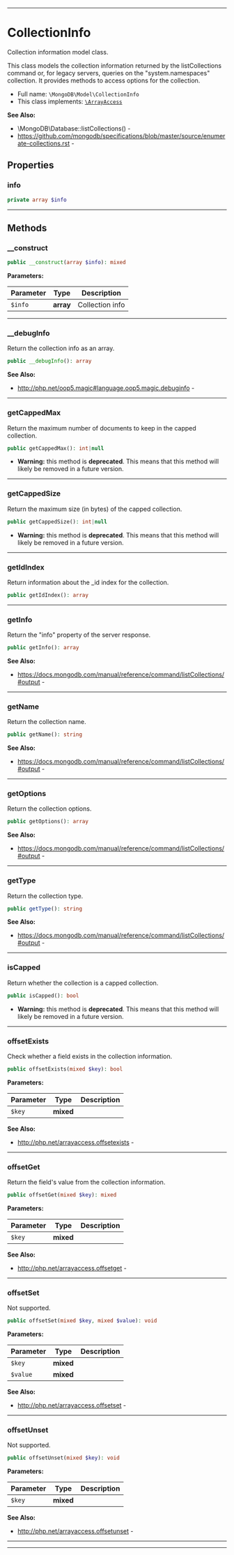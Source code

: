 ***

# CollectionInfo

Collection information model class.

This class models the collection information returned by the listCollections
command or, for legacy servers, queries on the "system.namespaces"
collection. It provides methods to access options for the collection.

* Full name: `\MongoDB\Model\CollectionInfo`
* This class implements:
  [`\ArrayAccess`](../../ArrayAccess.md)

**See Also:**

* \MongoDB\Database::listCollections() -
* https://github.com/mongodb/specifications/blob/master/source/enumerate-collections.rst -

## Properties

### info

```php
private array $info
```

***

## Methods

### __construct

```php
public __construct(array $info): mixed
```

**Parameters:**

| Parameter | Type | Description |
|-----------|------|-------------|
| `$info` | **array** | Collection info |

***

### __debugInfo

Return the collection info as an array.

```php
public __debugInfo(): array
```

**See Also:**

* http://php.net/oop5.magic#language.oop5.magic.debuginfo -

***

### getCappedMax

Return the maximum number of documents to keep in the capped collection.

```php
public getCappedMax(): int|null
```

* **Warning:** this method is **deprecated**. This means that this method will likely be removed in a future version.

***

### getCappedSize

Return the maximum size (in bytes) of the capped collection.

```php
public getCappedSize(): int|null
```

* **Warning:** this method is **deprecated**. This means that this method will likely be removed in a future version.

***

### getIdIndex

Return information about the _id index for the collection.

```php
public getIdIndex(): array
```

***

### getInfo

Return the "info" property of the server response.

```php
public getInfo(): array
```

**See Also:**

* https://docs.mongodb.com/manual/reference/command/listCollections/#output -

***

### getName

Return the collection name.

```php
public getName(): string
```

**See Also:**

* https://docs.mongodb.com/manual/reference/command/listCollections/#output -

***

### getOptions

Return the collection options.

```php
public getOptions(): array
```

**See Also:**

* https://docs.mongodb.com/manual/reference/command/listCollections/#output -

***

### getType

Return the collection type.

```php
public getType(): string
```

**See Also:**

* https://docs.mongodb.com/manual/reference/command/listCollections/#output -

***

### isCapped

Return whether the collection is a capped collection.

```php
public isCapped(): bool
```

* **Warning:** this method is **deprecated**. This means that this method will likely be removed in a future version.

***

### offsetExists

Check whether a field exists in the collection information.

```php
public offsetExists(mixed $key): bool
```

**Parameters:**

| Parameter | Type | Description |
|-----------|------|-------------|
| `$key` | **mixed** |  |

**See Also:**

* http://php.net/arrayaccess.offsetexists -

***

### offsetGet

Return the field's value from the collection information.

```php
public offsetGet(mixed $key): mixed
```

**Parameters:**

| Parameter | Type | Description |
|-----------|------|-------------|
| `$key` | **mixed** |  |

**See Also:**

* http://php.net/arrayaccess.offsetget -

***

### offsetSet

Not supported.

```php
public offsetSet(mixed $key, mixed $value): void
```

**Parameters:**

| Parameter | Type | Description |
|-----------|------|-------------|
| `$key` | **mixed** |  |
| `$value` | **mixed** |  |

**See Also:**

* http://php.net/arrayaccess.offsetset -

***

### offsetUnset

Not supported.

```php
public offsetUnset(mixed $key): void
```

**Parameters:**

| Parameter | Type | Description |
|-----------|------|-------------|
| `$key` | **mixed** |  |

**See Also:**

* http://php.net/arrayaccess.offsetunset -

***


***

